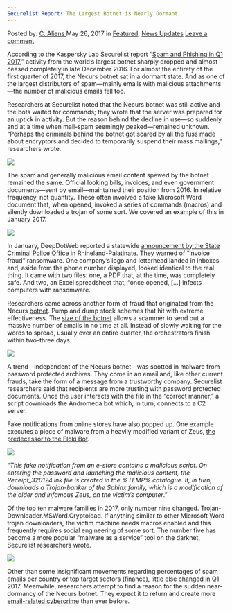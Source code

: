 ```yaml
---
Securelist Report: The Largest Botnet is Nearly Dormant
---
```

<article class="post-listing post-19993 post type-post status-publish format-standard has-post-thumbnail hentry  tag-botnet tag-dormant tag-largest tag-report tag-securelist">
    <div class="post-inner">
        <span>Posted by: <a href="https://www.deepdotweb.com/author/caliens/" title="">C. Aliens </a></span>
    <span>May 26, 2017</span>
    <span>in <a href="https://www.deepdotweb.com/category/deepdot-news/" rel="category tag">Featured</a>, <a href="https://www.deepdotweb.com/category/news-updates/" rel="category tag">News Updates</a></span>
    <span><a href="https://www.deepdotweb.com/2017/05/26/securelist-report-largest-botnet-nearly-dormant/#respond">Leave a comment</a></span>
    </p>
    <div class="clear"></div>
    <div class="entry">
    <p>According to the Kaspersky Lab Securelist report “<a href="https://securelist.com/analysis/quarterly-spam-reports/78221/spam-and-phishing-in-q1-2017/">Spam and Phishing in Q1 2017</a>,” activity from the world&#8217;s largest botnet sharply dropped and almost ceased completely in late December 2016. For almost the entirety of the first quarter of 2017, the Necurs botnet sat in a dormant state. And as one of the largest distributors of spam—mainly emails with malicious attachments—the number of malicious emails fell too.</p>
    <p>Researchers at Securelist noted that the Necurs botnet was still active and the bots waited for commands; they wrote that the server was prepared for an uptick in activity. But the reason behind the decline in use—so suddenly and at a time when mail-spam seemingly peaked—remained unknown. “Perhaps the criminals behind the botnet got scared by all the fuss made about encryptors and decided to temporarily suspend their mass mailings,” researchers wrote.</p>
    <p><img class="wp-image-19994 aligncenter" src="https://www.deepdotweb.com/wp-content/uploads/2017/05/word-image-80.jpeg" srcset="https://www.deepdotweb.com/wp-content/uploads/2017/05/word-image-80.jpeg 800w, https://www.deepdotweb.com/wp-content/uploads/2017/05/word-image-80-300x159.jpeg 300w" sizes="(max-width: 800px) 100vw, 800px"/></p>
    <p>The spam and generally malicious email content spewed by the botnet remained the same. Official looking bills, invoices, and even government documents—sent by email—maintained their position from 2016. In relative frequency, not quantity. These often involved a fake Microsoft Word document that, when opened, invoked a series of commands (macros) and silently downloaded a trojan of some sort. We covered an example of this in January 2017.</p>
    <p><img class="wp-image-19995 aligncenter" src="https://www.deepdotweb.com/wp-content/uploads/2017/05/word-image-81.jpeg" srcset="https://www.deepdotweb.com/wp-content/uploads/2017/05/word-image-81.jpeg 650w, https://www.deepdotweb.com/wp-content/uploads/2017/05/word-image-81-300x223.jpeg 300w" sizes="(max-width: 650px) 100vw, 650px"/></p>
    <p>In January, DeepDotWeb reported a statewide <a href="https://www.deepdotweb.com/2017/01/09/lka-warns-invoice-fraud-emails-deploy-ransomware-opened/">announcement by the State Criminal Police Office</a> in Rhineland-Palatinate. They warned of “invoice fraud” ransomware. One company’s logo and letterhead landed in inboxes and, aside from the phone number displayed, looked identical to the real thing. It came with two files: one, a PDF that, at the time, was completely safe. And two, an Excel spreadsheet that, “once opened, [&#8230;] infects computers with ransomware.</p>
    <p>Researchers came across another form of fraud that originated from the Necurs <a href="https://www.deepdotweb.com/?s=Botnet">botnet</a>. Pump and dump stock schemes that hit with extreme effectiveness. The <a href="https://intel.malwaretech.com/botnet/necurs/?t=24h&amp;bid=all">size of the botnet</a> allows a scammer to send out a massive number of emails in no time at all. Instead of slowly waiting for the words to spread, usually over an entire quarter, the orchestrators finish within two–three days.</p>
    <p><img class="wp-image-19996 aligncenter" src="https://www.deepdotweb.com/wp-content/uploads/2017/05/word-image-82.jpeg" srcset="https://www.deepdotweb.com/wp-content/uploads/2017/05/word-image-82.jpeg 800w, https://www.deepdotweb.com/wp-content/uploads/2017/05/word-image-82-300x206.jpeg 300w" sizes="(max-width: 800px) 100vw, 800px"/></p>
    <p>A trend—independent of the Necurs botnet—was spotted in malware from password protected archives. They come in an email and, like other current frauds, take the form of a message from a trustworthy company. Securelist researchers said that recipients are more trusting with password protected documents. Once the user interacts with the file in the “correct manner,” a script downloads the Andromeda bot which, in turn, connects to a C2 server.</p>
    <p>Fake notifications from online stores have also popped up. One example executes a piece of malware from a heavily modified variant of Zeus, <a href="https://www.deepdotweb.com/2016/12/21/zeus-botnet-successor-floki-bot-available-alphabay/">the predecessor to the Floki Bot</a>.</p>
    <p><img class="wp-image-19997 aligncenter" src="https://www.deepdotweb.com/wp-content/uploads/2017/05/word-image-83.jpeg" srcset="https://www.deepdotweb.com/wp-content/uploads/2017/05/word-image-83.jpeg 800w, https://www.deepdotweb.com/wp-content/uploads/2017/05/word-image-83-300x225.jpeg 300w" sizes="(max-width: 800px) 100vw, 800px"/></p>
    <p>“<em>This fake notification from an e-store contains a malicious script. On entering the password and launching the malicious content, the Receipt_320124.lnk file is created in the %TEMP% catalogue. It, in turn, downloads a Trojan-banker of the Sphinx family, which is a modification of the older and infamous Zeus, on the victim’s computer</em>.”</p>
    <p>Of the top ten malware families in 2017, only number nine changed. Trojan-Downloader.MSWord.Cryptoload. If anything similar to other Microsoft Word trojan downloaders, the victim machine needs macros enabled and this frequently requires social engineering of some sort. The number five has become a more popular “malware as a service” tool on the darknet, Securelist researchers wrote.</p>
    <p><img class="wp-image-19998 aligncenter" src="https://www.deepdotweb.com/wp-content/uploads/2017/05/word-image-84.jpeg" srcset="https://www.deepdotweb.com/wp-content/uploads/2017/05/word-image-84.jpeg 800w, https://www.deepdotweb.com/wp-content/uploads/2017/05/word-image-84-300x188.jpeg 300w" sizes="(max-width: 800px) 100vw, 800px"/></p>
    <p>Other than some insignificant movements regarding percentages of spam emails per country or top target sectors (finance), little else changed in Q1 2017. Meanwhile, researchers attempt to find a reason for the sudden near-dormancy of the Necurs botnet. They expect it to return and create more <a href="https://www.deepdotweb.com/tag/cyber/">email-related cybercrime</a> than ever before.</p>
    </div>
    <span style="display:none"><a href="https://www.deepdotweb.com/tag/botnet/" rel="tag">botnet</a> <a href="https://www.deepdotweb.com/tag/dormant/" rel="tag">dormant</a> <a href="https://www.deepdotweb.com/tag/largest/" rel="tag">largest</a> <a href="https://www.deepdotweb.com/tag/report/" rel="tag">report</a> <a href="https://www.deepdotweb.com/tag/securelist/" rel="tag">securelist</a></span> <span style="display:none" class="updated">2017-05-26</span>
    <div style="display:none" class="vcard author" itemprop="author" itemscope itemtype="http://schema.org/Person"><strong class="fn" itemprop="name"><a href="https://www.deepdotweb.com/author/caliens/" title="Posts by C. Aliens" rel="author">C. Aliens</a></strong></div>
    </div>
</article>

